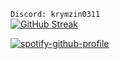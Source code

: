 `Discord: krymzin0311`  
[![GitHub Streak](https://streak-stats.demolab.com?user=Shiv-Patil&theme=transparent&hide_border=true&border_radius=4&date_format=M%20j%5B%2C%20Y%5D&card_width=180&hide_current_streak=true&hide_longest_streak=true)](https://git.io/streak-stats)  

[![spotify-github-profile](https://spotify-github-profile.kittinanx.com/api/view?uid=epzusj9yyzaqqb3bucljjpq2j&cover_image=true&theme=novatorem&show_offline=false&background_color=121212&interchange=false&bar_color=53b14f&bar_color_cover=true)](https://spotify-github-profile.kittinanx.com/api/view?uid=epzusj9yyzaqqb3bucljjpq2j&redirect=true)
